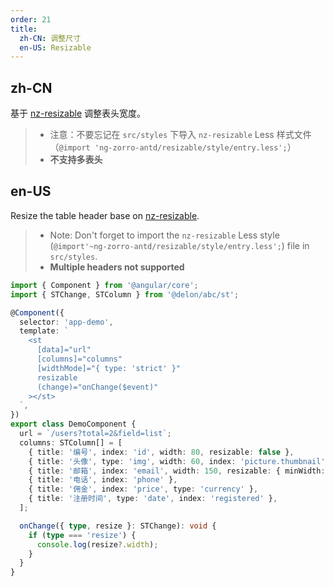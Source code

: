 ```yaml
---
order: 21
title:
  zh-CN: 调整尺寸
  en-US: Resizable
---
```


## zh-CN

基于 [nz-resizable](https://ng.ant.design/experimental/resizable/zh) 调整表头宽度。

> - 注意：不要忘记在 `src/styles` 下导入 `nz-resizable` Less 样式文件（`@import 'ng-zorro-antd/resizable/style/entry.less';`）
> - **不支持多表头**

## en-US

Resize the table header base on [nz-resizable](https://ng.ant.design/experimental/resizable/en).

> - Note: Don't forget to import the `nz-resizable` Less style (`@import'~ng-zorro-antd/resizable/style/entry.less';`) file in `src/styles`.
> - **Multiple headers not supported**

```ts
import { Component } from '@angular/core';
import { STChange, STColumn } from '@delon/abc/st';

@Component({
  selector: 'app-demo',
  template: `
    <st
      [data]="url"
      [columns]="columns"
      [widthMode]="{ type: 'strict' }"
      resizable
      (change)="onChange($event)"
    ></st>
  `,
})
export class DemoComponent {
  url = `/users?total=2&field=list`;
  columns: STColumn[] = [
    { title: '编号', index: 'id', width: 80, resizable: false },
    { title: '头像', type: 'img', width: 60, index: 'picture.thumbnail' },
    { title: '邮箱', index: 'email', width: 150, resizable: { minWidth: 150 } },
    { title: '电话', index: 'phone' },
    { title: '佣金', index: 'price', type: 'currency' },
    { title: '注册时间', type: 'date', index: 'registered' },
  ];

  onChange({ type, resize }: STChange): void {
    if (type === 'resize') {
      console.log(resize?.width);
    }
  }
}
```
